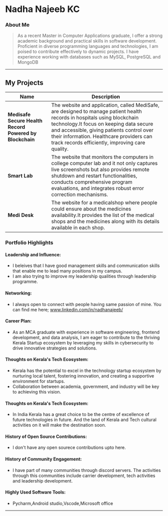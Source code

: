 # Nadha Najeeb KC

### About Me

> As a recent Master in Computer Applications graduate, I offer a strong academic background and practical skills in software development. Proficient in diverse programming languages and technologies, I am poised to contribute effectively to dynamic projects. I have experience working with databases such as MySQL, PostgreSQL and MongoDB

---

## My Projects

| Name                | Description                                                               |                                          
|---------------------|---------------------------------------------------------------------------|
| **Medisafe Secure Health Record Powered by Blockchain**        | The website and application, called MediSafe, are designed to manage patient health records in hospitals using blockchain technology.It focus on keeping data secure and accessible, giving patients control over their information. Healthcare providers can track records efficiently, improving care quality. | 
| **Smart Lab**        | The website that monitors the computers in college computer lab and it not only captures live screenshots but also provides remote shutdown and restart functionalities, conducts comprehensive program evaluations, and integrates robust error correction mechanisms.   |  
| **Medi Desk**        | The website for a medicalshop where people could ensure about the medicines availability.It provides the list of the medical shops and the medicines along with its details available in each shop.   |  


### Portfolio Highlights

#### Leadership and Influence:

- I beleives that I have good management skills and communication skills that enable me to lead many positions in my campus.
- I am also trying to improve my leadership qualities through leadership programme.

#### Networking:

- I always open to connect with people having same passion of mine. You can find me here; www.linkedin.com/in/nadhanajeeb/


#### Career Plan:

- As an MCA graduate with experience in software engineering, frontend development, and data analysis, I am eager to contribute to the thriving Kerala Startup ecosystem by leveraging my skills in cybersecurity to drive innovative strategies and solutions.

#### Thoughts on Kerala's Tech Ecosystem:

- Kerala has the potential to excel in the technology startup ecosystem by nurturing local talent, fostering innovation, and creating a supportive environment for startups.
- Collaboration between academia, government, and industry will be key to achieving this vision.


#### Thoughts on Kerala's Tech Ecosystem:

- In India Kerala has a great choice to be the centre of excellence of future technologies in future. And the land of Kerala and Tech cultural activities on it will make the destination soon.

#### History of Open Source Contributions:

- I don't have any open sourece contributions upto here.

#### History of Community Engagement:

-  I have part of many communities through discord servers. The activities through this communities include carrier development, tech activities and leadership development.



#### Highly Used Software Tools:

- Pycharm,Android studio,Vscode,Microsoft office



---
